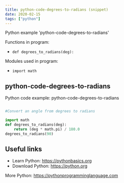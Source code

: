 ```yaml
---
title: python-code-degrees-to-radians (snippet)
date: 2020-02-15
tags: ["python"]
---
```

Python example 'python-code-degrees-to-radians'

Functions in program: 
* `def degrees_to_radians(deg):`

Modules used in program: 
* `import math`

## python-code-degrees-to-radians

Python code example: python-code-degrees-to-radians

```python

#Convert an angle from degrees to radians

import math
def degrees_to_radians(deg):
    return (deg * math.pi) / 180.0
degrees_to_radians(90)


```

## Useful links

- Learn Python: https://pythonbasics.org
- Download Python: https://python.org

More Python: https://pythonprogramminglanguage.com
